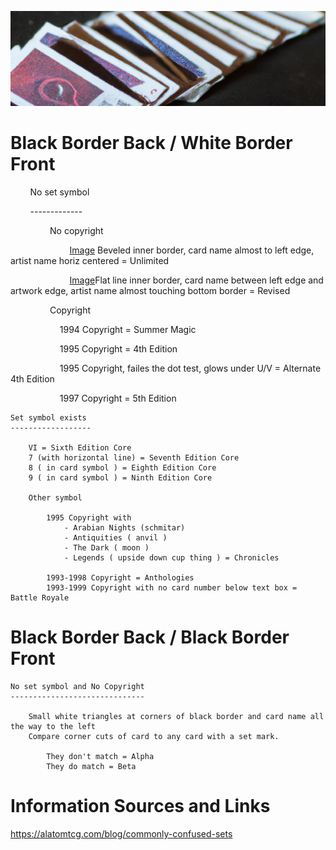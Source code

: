 ![old cards](/assets/header.png)


# Black Border Back / White Border Front

        No set symbol
	
        -------------
 
                No copyright
	 
                        [Image](/assets/unlimited.png) Beveled inner border, card name almost to left edge, artist name horiz centered  = Unlimited 

                        [Image](/assets/revised.png)Flat line inner border, card name between left edge and artwork edge, artist name almost touching bottom border = Revised

                Copyright
      
                    1994 Copyright = Summer Magic
		    
                    1995 Copyright = 4th Edition 
		    
                    1995 Copyright, failes the dot test, glows under U/V = Alternate 4th Edition 
		    
                    1997 Copyright = 5th Edition

	Set symbol exists
 	------------------

		VI = Sixth Edition Core
		7 (with horizontal line) = Seventh Edition Core
		8 ( in card symbol ) = Eighth Edition Core
		9 ( in card symbol ) = Ninth Edition Core

		Other symbol

			1995 Copyright with 
				- Arabian Nights (schmitar) 
				- Antiquities ( anvil ) 
				- The Dark ( moon ) 
				- Legends ( upside down cup thing ) = Chronicles
                  
			1993-1998 Copyright = Anthologies
			1993-1999 Copyright with no card number below text box = Battle Royale

    
# Black Border Back / Black Border Front

	No set symbol and No Copyright
	------------------------------
       
		Small white triangles at corners of black border and card name all the way to the left
		Compare corner cuts of card to any card with a set mark.
		      
			They don't match = Alpha
			They do match = Beta



# Information Sources and Links

https://alatomtcg.com/blog/commonly-confused-sets



